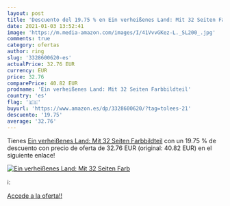 ```yaml
---
layout: post
title: 'Descuento del 19.75 % en Ein verheißenes Land: Mit 32 Seiten Farb'
date: 2021-01-03 13:52:41
image: 'https://m.media-amazon.com/images/I/41VvvGKez-L._SL200_.jpg'
comments: true
category: ofertas
author: ring
slug: '3328600620-es'
actualPrice: 32.76 EUR
currency: EUR
price: 32.76
comparePrice: 40.82 EUR
prodname: 'Ein verheißenes Land: Mit 32 Seiten Farbbildteil'
country: 'es'
flag: '🇪🇸'
buyurl: 'https://www.amazon.es/dp/3328600620/?tag=tolees-21'
descuento: '19.75'
average: '32.76'
---
```


Tienes [Ein verheißenes Land: Mit 32 Seiten Farbbildteil](https://www.amazon.es/dp/3328600620/?tag=tolees-21) con un 19.75 % de descuento con precio de oferta de 32.76 EUR (original: 40.82 EUR) en el siguiente enlace!

[![Ein verheißenes Land: Mit 32 Seiten Farb](https://m.media-amazon.com/images/I/41VvvGKez-L._SL200_.jpg)](https://www.amazon.es/dp/3328600620/?tag=tolees-21)

ℹ️:


[Accede a la oferta!!](https://www.amazon.es/dp/3328600620/?tag=tolees-21)
